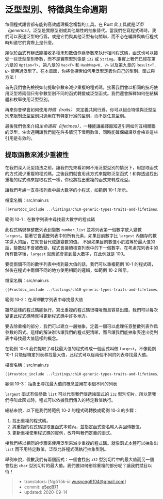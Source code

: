 # 泛型型別、特徵與生命週期

每個程式語言都有能夠高效處理概念複製的工具。在 Rust 此工具就是*泛型（generics）*。泛型是實際型別或其他屬性的抽象替代。當我們在寫程式碼時，我們可以表達泛型的行爲，或是它們與其他泛型有何關聯，而不必在編譯與執行程式時知道它們實際上是什麼。

類似於函式有辦法能接收多種未知數值作爲參數來執行相同程式碼，函式也可以接受一些泛型型別參數，而不是實際型別像是 `i32` 或 `String`。事實上我們已經在第六章的 `Option<T>`、第八章的 `Vec<T>` 和 `HashMap<K, V>` 以及第九章的 `Result<T, E>` 使用過泛型了。在本章節，你將會探索如何用泛型定義你自己的型別、函式與方法！

首先我們會先檢視如何提取參數來減少重複的程式碼。接著我們會以相同的技巧使用泛型將兩個只有參數型別不同的函式轉變成泛型函式。我們還會解釋如何在結構體和枚舉使用泛型型別。

再來你會學會如何使用*特徵（traits）* 來定義共同行爲。你可以組合特徵與泛型型別來限制泛型型別只適用在有特定行爲的型別，而不是任意型別。

最後我們會來介紹*生命週期（lifetimes）*，一種能讓編譯器知道引用如何互相關聯的泛型。生命週期讓我們能在許多情況下借用數值，同時能確保編譯器會檢查這些引用是有效的。

## 提取函數來減少重複性

在我們深入泛型語法之前，讓我們先來看如何不用泛型型別的情況下，用提取函式的方式減少重複的程式碼。之後我們就會用此方式來提取泛型函式！和你透過找出重複的程式碼來提取程式一樣，你也將找出重複的函式來轉成泛型。

讓我們考慮一支尋找列表中最大數字的小程式，如範例 10-1 所示。

<span class="filename">檔案名稱：src/main.rs</span>

```rust
{{#rustdoc_include ../listings/ch10-generic-types-traits-and-lifetimes/listing-10-01/src/main.rs:here}}
```

<span class="caption">範例 10-1：在數字列表中尋找最大數字的程式碼</span>

此程式碼儲存整數列表到變數 `number_list` 並將列表第一個數字放入變數 `largest`。接著它會遍歷列表中的所有元素，如果目前數字比 `largest` 內儲存的數字還大的話，它就會替代成該變數的值。.不過如果目前數值小於或等於最大值的話，變數就不會被改變，程式會接續檢查列表中的下一個數字。在考慮完列表中的所有數字後，`largest` 就應該會拿到最大數字，在此例就是 100。

要從兩個不同的數字列表中找到最大值的話，我們可以重複範例 10-1 的程式碼，然後在程式中兩個不同的地方使用相同的邏輯，如範例 10-2 所示。

<span class="filename">檔案名稱：src/main.rs</span>

```rust
{{#rustdoc_include ../listings/ch10-generic-types-traits-and-lifetimes/listing-10-02/src/main.rs}}
```

<span class="caption">範例 10-2：在*兩個*數字列表中尋找最大值</span>

雖然這樣的程式碼能執行，寫出重複的程式碼很囉唆而且容易出錯。我們可以每次變更此程式碼時就得更新程式碼中許多地方。

要去除重複的部分，我們可以建立一層抽象，定義一個可以處理任意整數列表作爲參數的函式。這樣的解決辦法讓我們的程式更清晰，而且讓我們能抽象表達出從列表中尋找最大值這樣的概念。

在範例 10-3 我們提取了尋找最大值的程式碼成一個函式叫做 `largest`。不像範例 10-1 只能從特定列表尋找最大值，此程式可以從兩個不同的列表尋找最大值。

<span class="filename">檔案名稱：src/main.rs</span>

```rust
{{#rustdoc_include ../listings/ch10-generic-types-traits-and-lifetimes/listing-10-03/src/main.rs:here}}
```

<span class="caption">範例 10-3：抽象出尋找最大值的概念並用在兩個不同的列表</span>

`largest` 函式有個參數 `list` 可以代表我們傳遞給函式的 `i32` 型別切片。所以當我們呼叫此函式時，程式可以依據我們傳入的特定數值執行。

總結來說，以下是我們將範例 10-2 的程式碼轉換成範例 10-3 的步驟：

1. 找出重複的程式碼。
2. 將重複的程式碼提取置函式本體內，並指定函式簽名輸入與回傳數值。
3. 更新重複使用程式碼的實例，改呼叫我們定義的函式。

接我們將以相同的步驟來使用泛型來減少重複的程式碼。就像函式本體可以抽象出 `list` 而不用特定數值，泛型允許程式碼執行抽象型別。

舉例來說，假數我們有兩個函式：一個會找出 `i32` 型別切片中的最大值而另一個會找出 `char` 型別切片的最大值。我們要如何刪除重複的部分呢？讓我們拭目以待！

> - translators: [Ngô͘ Io̍k-ūi <wusyong9104@gmail.com>]
> - commit: [e5ed971](https://github.com/rust-lang/book/blob/e5ed97128302d5fa45dbac0e64426bc7649a558c/src/ch10-00-generics.md)
> - updated: 2020-09-14
